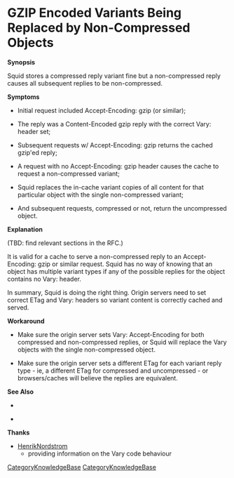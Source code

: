 # GZIP Encoded Variants Being Replaced by Non-Compressed Objects

**Synopsis**

Squid stores a compressed reply variant fine but a non-compressed reply
causes all subsequent replies to be non-compressed.

**Symptoms**

  - Initial request included Accept-Encoding: gzip (or similar);

  - The reply was a Content-Encoded gzip reply with the correct Vary:
    header set;

  - Subsequent requests w/ Accept-Encoding: gzip returns the cached
    gzip'ed reply;

  - A request with no Accept-Encoding: gzip header causes the cache to
    request a non-compressed variant;

  - Squid replaces the in-cache variant copies of all content for that
    particular object with the single non-compressed variant;

  - And subsequent requests, compressed or not, return the uncompressed
    object.

**Explanation**

(TBD: find relevant sections in the RFC.)

It is valid for a cache to serve a non-compressed reply to an
Accept-Encoding: gzip or similar request. Squid has no way of knowing
that an object has multiple variant types if any of the possible replies
for the object contains no Vary: header.

In summary, Squid is doing the right thing. Origin servers need to set
correct ETag and Vary: headers so variant content is correctly cached
and served.

**Workaround**

  - Make sure the origin server sets Vary: Accept-Encoding for both
    compressed and non-compressed replies, or Squid will replace the
    Vary objects with the single non-compressed object.

  - Make sure the origin server sets a different ETag for each variant
    reply type - ie, a different ETag for compressed and uncompressed -
    or browsers/caches will believe the replies are equivalent.

**See Also**

  - [](http://devel.squid-cache.org/vary/)

  - [](http://devel.squid-cache.org/etag/)

**Thanks**

  - [HenrikNordstrom](/HenrikNordstrom)
    - providing information on the Vary code behaviour

[CategoryKnowledgeBase](/CategoryKnowledgeBase)
[CategoryKnowledgeBase](/CategoryKnowledgeBase)
